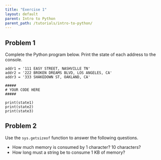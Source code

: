 ```yaml
---
title: "Exercise 1"
layout: default
parent: Intro to Python
parent_path: /tutorials/intro-to-python/
---
```

## Problem 1

Complete the Python program below. Print the state of each address to the console.

```
addr1 = '111 EASY STREET, NASHVILLE TN'
addr2 = '222 BROKEN DREAMS BLVD, LOS ANGELES, CA'
addr3 = '333 SHAKEDOWN ST, OAKLAND, CA'

#####
# YOUR CODE HERE
#####

print(state1)
print(state2)
print(state3)
```

## Problem 2

Use the `sys.getsizeof` function to answer the following questions.

* How much memory is consumed by 1 character? 10 characters?
* How long must a string be to consume 1 KB of memory?
